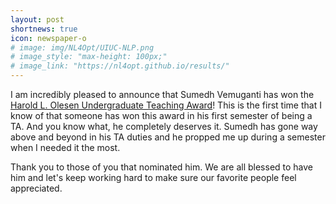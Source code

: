 ```yaml
---
layout: post
shortnews: true
icon: newspaper-o
# image: img/NL4Opt/UIUC-NLP.png
# image_style: "max-height: 100px;"
# image_link: "https://nl4opt.github.io/results/"
---
```


I am incredibly pleased to announce that Sumedh Vemuganti has won the [Harold L. Olesen Undergraduate Teaching Award](https://ece.illinois.edu/academics/grad/awards/olesen)! This is the first time that I know of that someone has won this award in his first semester of being a TA. And you know what, he completely deserves it. Sumedh has gone way above and beyond in his TA duties and he propped me up during a semester when I needed it the most. 

Thank you to those of you that nominated him. We are all blessed to have him and let's keep working hard to make sure our favorite people feel appreciated. 